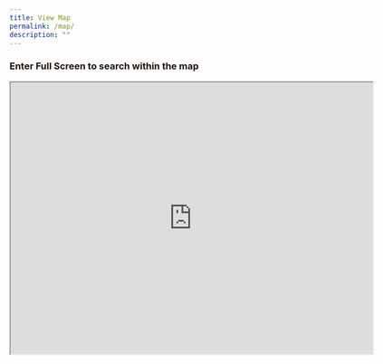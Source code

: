 ```yaml
---
title: View Map
permalink: /map/
description: ""
---
```

<b><h3 style="color:#21130d;"> Enter Full Screen to search within the map</h3></b>

<iframe height="480" width="640" src="https://www.google.com/maps/d/u/1/embed?mid=1rUQJfhuhWAL8Rs7bDoON11i7eLvcPYv2&amp;ehbc=2E312F"></iframe>